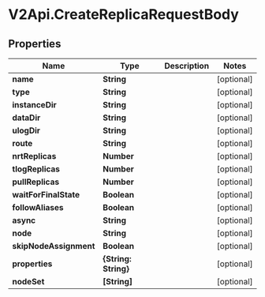 # V2Api.CreateReplicaRequestBody

## Properties

Name | Type | Description | Notes
------------ | ------------- | ------------- | -------------
**name** | **String** |  | [optional] 
**type** | **String** |  | [optional] 
**instanceDir** | **String** |  | [optional] 
**dataDir** | **String** |  | [optional] 
**ulogDir** | **String** |  | [optional] 
**route** | **String** |  | [optional] 
**nrtReplicas** | **Number** |  | [optional] 
**tlogReplicas** | **Number** |  | [optional] 
**pullReplicas** | **Number** |  | [optional] 
**waitForFinalState** | **Boolean** |  | [optional] 
**followAliases** | **Boolean** |  | [optional] 
**async** | **String** |  | [optional] 
**node** | **String** |  | [optional] 
**skipNodeAssignment** | **Boolean** |  | [optional] 
**properties** | **{String: String}** |  | [optional] 
**nodeSet** | **[String]** |  | [optional] 


